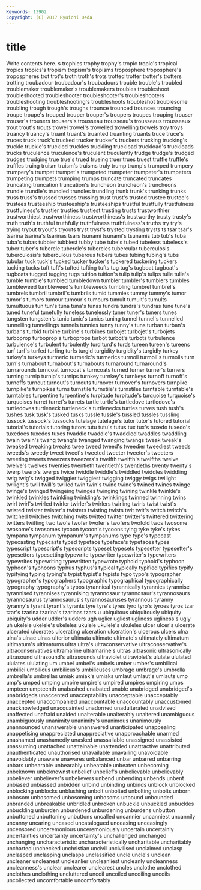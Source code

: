 ```yaml
---
Keywords: 13902 
Copyright: (C) 2017 Ryuichi Ueda
---
```


# title

Write contents here.
s trophies trophy trophy's tropic tropic's tropical tropics tropics's tropism
tropism's tropisms troposphere troposphere's tropospheres trot trot's troth troth's trots
trotted trotter trotter's trotters trotting troubadour troubadour's troubadours trouble trouble's
troubled troublemaker troublemaker's troublemakers troubles troubleshoot troubleshooted troubleshooter troubleshooter's troubleshooters
troubleshooting troubleshooting's troubleshoots troubleshot troublesome troubling trough trough's troughs trounce
trounced trounces trouncing troupe troupe's trouped trouper trouper's troupers troupes
trouping trouser trouser's trousers trousers's trousseau trousseau's trousseaus trousseaux trout
trout's trouts trowel trowel's trowelled trowelling trowels troy troys truancy
truancy's truant truant's truanted truanting truants truce truce's truces truck
truck's trucked trucker trucker's truckers trucking trucking's truckle truckle's truckled
truckles truckling truckload truckload's truckloads trucks truculence truculence's truculent truculently
trudge trudge's trudged trudges trudging true true's trued trueing truer
trues truest truffle truffle's truffles truing truism truism's truisms truly
trump trump's trumped trumpery trumpery's trumpet trumpet's trumpeted trumpeter trumpeter's
trumpeters trumpeting trumpets trumping trumps truncate truncated truncates truncating truncation
truncation's truncheon truncheon's truncheons trundle trundle's trundled trundles trundling trunk
trunk's trunking trunks truss truss's trussed trusses trussing trust trust's
trusted trustee trustee's trustees trusteeship trusteeship's trusteeships trustful trustfully trustfulness
trustfulness's trustier trusties trustiest trusting trusts trustworthier trustworthiest trustworthiness trustworthiness's
trustworthy trusty trusty's truth truth's truthful truthfully truthfulness truthfulness's truths
try try's trying tryout tryout's tryouts tryst tryst's trysted trysting
trysts ts tsar tsar's tsarina tsarina's tsarinas tsars tsunami tsunami's
tsunamis tub tub's tuba tuba's tubas tubbier tubbiest tubby tube
tube's tubed tubeless tubeless's tuber tuber's tubercle tubercle's tubercles tubercular
tuberculosis tuberculosis's tuberculous tuberous tubers tubes tubing tubing's tubs tubular
tuck tuck's tucked tucker tucker's tuckered tuckering tuckers tucking tucks
tuft tuft's tufted tufting tufts tug tug's tugboat tugboat's tugboats
tugged tugging tugs tuition tuition's tulip tulip's tulips tulle tulle's
tumble tumble's tumbled tumbledown tumbler tumbler's tumblers tumbles tumbleweed tumbleweed's
tumbleweeds tumbling tumbrel tumbrel's tumbrels tumbril tumbril's tumbrils tumid tummies
tummy tummy's tumor tumor's tumors tumour tumour's tumours tumult tumult's
tumults tumultuous tun tun's tuna tuna's tunas tundra tundra's tundras
tune tune's tuned tuneful tunefully tuneless tunelessly tuner tuner's tuners
tunes tungsten tungsten's tunic tunic's tunics tuning tunnel tunnel's tunnelled
tunnelling tunnellings tunnels tunnies tunny tunny's tuns turban turban's turbans
turbid turbine turbine's turbines turbojet turbojet's turbojets turboprop turboprop's turboprops
turbot turbot's turbots turbulence turbulence's turbulent turbulently turd turd's turds
tureen tureen's tureens turf turf's turfed turfing turfs turgid turgidity
turgidity's turgidly turkey turkey's turkeys turmeric turmeric's turmerics turmoil turmoil's
turmoils turn turn's turnabout turnabout's turnabouts turnaround turnaround's turnarounds turncoat
turncoat's turncoats turned turner turner's turners turning turnip turnip's turnips
turnkey turnkey's turnkeys turnoff turnoff's turnoffs turnout turnout's turnouts turnover
turnover's turnovers turnpike turnpike's turnpikes turns turnstile turnstile's turnstiles turntable
turntable's turntables turpentine turpentine's turpitude turpitude's turquoise turquoise's turquoises turret
turret's turrets turtle turtle's turtledove turtledove's turtledoves turtleneck turtleneck's turtlenecks
turtles turves tush tush's tushes tusk tusk's tusked tusks tussle
tussle's tussled tussles tussling tussock tussock's tussocks tutelage tutelage's tutor
tutor's tutored tutorial tutorial's tutorials tutoring tutors tutu tutu's tutus
tux tux's tuxedo tuxedo's tuxedoes tuxedos tuxes twaddle twaddle's twaddled
twaddles twaddling twain twain's twang twang's twanged twanging twangs tweak
tweak's tweaked tweaking tweaks twee tweed tweed's tweedier tweediest tweeds
tweeds's tweedy tweet tweet's tweeted tweeter tweeter's tweeters tweeting tweets
tweezers tweezers's twelfth twelfth's twelfths twelve twelve's twelves twenties twentieth
twentieth's twentieths twenty twenty's twerp twerp's twerps twice twiddle twiddle's
twiddled twiddles twiddling twig twig's twigged twiggier twiggiest twigging twiggy
twigs twilight twilight's twill twill's twilled twin twin's twine twine's
twined twines twinge twinge's twinged twingeing twinges twinging twining twinkle
twinkle's twinkled twinkles twinkling twinkling's twinklings twinned twinning twins twirl
twirl's twirled twirler twirler's twirlers twirling twirls twist twist's twisted
twister twister's twisters twisting twists twit twit's twitch twitch's twitched
twitches twitching twits twitted twitter twitter's twittered twittering twitters twitting
two two's twofer twofer's twofers twofold twos twosome twosome's twosomes
tycoon tycoon's tycoons tying tyke tyke's tykes tympana tympanum tympanum's
tympanums type type's typecast typecasting typecasts typed typeface typeface's typefaces
types typescript typescript's typescripts typeset typesets typesetter typesetter's typesetters typesetting
typewrite typewriter typewriter's typewriters typewrites typewriting typewritten typewrote typhoid typhoid's
typhoon typhoon's typhoons typhus typhus's typical typically typified typifies typify
typifying typing typing's typist typist's typists typo typo's typographer typographer's
typographers typographic typographical typographically typography typography's typos tyrannical tyrannically tyrannies
tyrannise tyrannised tyrannises tyrannising tyrannosaur tyrannosaur's tyrannosaurs tyrannosaurus tyrannosaurus's tyrannosauruses
tyrannous tyranny tyranny's tyrant tyrant's tyrants tyre tyre's tyres tyro
tyro's tyroes tyros tzar tzar's tzarina tzarina's tzarinas tzars u
ubiquitous ubiquitously ubiquity ubiquity's udder udder's udders ugh uglier ugliest
ugliness ugliness's ugly uh ukelele ukelele's ukeleles ukulele ukulele's ukuleles
ulcer ulcer's ulcerate ulcerated ulcerates ulcerating ulceration ulceration's ulcerous ulcers
ulna ulna's ulnae ulnas ulterior ultimata ultimate ultimate's ultimately ultimatum
ultimatum's ultimatums ultra ultra's ultraconservative ultraconservative's ultraconservatives ultramarine ultramarine's ultras
ultrasonic ultrasonically ultrasound ultrasound's ultrasounds ultraviolet ultraviolet's ululate ululated ululates
ululating um umbel umbel's umbels umber umber's umbilical umbilici umbilicus
umbilicus's umbilicuses umbrage umbrage's umbrella umbrella's umbrellas umiak umiak's umiaks
umlaut umlaut's umlauts ump ump's umped umping umpire umpire's umpired
umpires umpiring umps umpteen umpteenth unabashed unabated unable unabridged unabridged's
unabridgeds unaccented unacceptability unacceptable unacceptably unaccepted unaccompanied unaccountable unaccountably unaccustomed
unacknowledged unacquainted unadorned unadulterated unadvised unaffected unafraid unaided unalterable unalterably
unaltered unambiguous unambiguously unanimity unanimity's unanimous unanimously unannounced unanswerable unanswered
unanticipated unappealing unappetising unappreciated unappreciative unapproachable unarmed unashamed unashamedly unasked
unassailable unassigned unassisted unassuming unattached unattainable unattended unattractive unattributed unauthenticated
unauthorised unavailable unavailing unavoidable unavoidably unaware unawares unbalanced unbar unbarred
unbarring unbars unbearable unbearably unbeatable unbeaten unbecoming unbeknown unbeknownst unbelief
unbelief's unbelievable unbelievably unbeliever unbeliever's unbelievers unbend unbending unbends unbent
unbiased unbiassed unbidden unbind unbinding unbinds unblock unblocked unblocking unblocks
unblushing unbolt unbolted unbolting unbolts unborn unbosom unbosomed unbosoming unbosoms
unbound unbounded unbranded unbreakable unbridled unbroken unbuckle unbuckled unbuckles unbuckling
unburden unburdened unburdening unburdens unbutton unbuttoned unbuttoning unbuttons uncalled uncannier
uncanniest uncannily uncanny uncaring uncased uncatalogued unceasing unceasingly uncensored unceremonious
unceremoniously uncertain uncertainly uncertainties uncertainty uncertainty's unchallenged unchanged unchanging uncharacteristic
uncharacteristically uncharitable uncharitably uncharted unchecked unchristian uncivil uncivilised unclaimed unclasp
unclasped unclasping unclasps unclassified uncle uncle's unclean uncleaner uncleanest uncleanlier
uncleanliest uncleanly uncleanness uncleanness's unclear unclearer unclearest uncles unclothe unclothed
unclothes unclothing uncluttered uncoil uncoiled uncoiling uncoils uncollected uncomfortable uncomfortably
